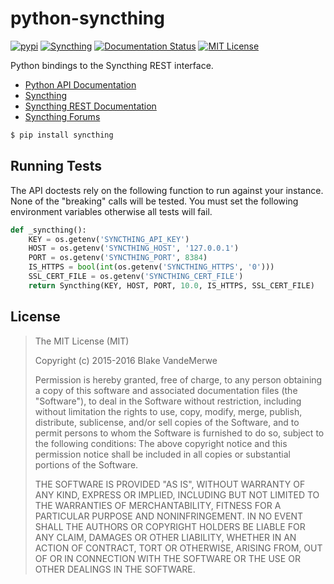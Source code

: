 python-syncthing
================

[![pypi](https://img.shields.io/pypi/v/syncthing.svg?style=flat)](https://pypi.python.org/pypi/syncthing)
[![Syncthing](https://img.shields.io/badge/syncthing-0.14.24-blue.svg?style=flat)](https://syncthing.net)
[![Documentation Status](https://readthedocs.org/projects/python-syncthing/badge/?version=latest)](http://python-syncthing.readthedocs.io/en/latest/?badge=latest)
[![MIT License](https://img.shields.io/github/license/blakev/python-syncthing.svg?style=flat)](https://github.com/blakev/python-syncthing/blob/master/LICENSE)


Python bindings to the Syncthing REST interface.

- [Python API Documentation](http://python-syncthing.readthedocs.io/en/latest/)
- [Syncthing](https://syncthing.net/)
- [Syncthing REST Documentation](https://docs.syncthing.net/dev/rest.html)
- [Syncthing Forums](https://forum.syncthing.net/)


```bash
$ pip install syncthing
```

## Running Tests

The API doctests rely on the following function to run against your instance.
None of the "breaking" calls will be tested. You must set the following environment
variables otherwise all tests will fail.

```python
def _syncthing():
    KEY = os.getenv('SYNCTHING_API_KEY')
    HOST = os.getenv('SYNCTHING_HOST', '127.0.0.1')
    PORT = os.getenv('SYNCTHING_PORT', 8384)
    IS_HTTPS = bool(int(os.getenv('SYNCTHING_HTTPS', '0')))
    SSL_CERT_FILE = os.getenv('SYNCTHING_CERT_FILE')
    return Syncthing(KEY, HOST, PORT, 10.0, IS_HTTPS, SSL_CERT_FILE)
```

## License

> The MIT License (MIT)
>
> Copyright (c) 2015-2016 Blake VandeMerwe
>
> Permission is hereby granted, free of charge, to any person obtaining a copy
> of this software and associated documentation files (the "Software"), to deal
> in the Software without restriction, including without limitation the rights
> to use, copy, modify, merge, publish, distribute, sublicense, and/or sell
> copies of the Software, and to permit persons to whom the Software is
> furnished to do so, subject to the following conditions:
> The above copyright notice and this permission notice shall be included in all
> copies or substantial portions of the Software.
>
> THE SOFTWARE IS PROVIDED "AS IS", WITHOUT WARRANTY OF ANY KIND, EXPRESS OR
> IMPLIED, INCLUDING BUT NOT LIMITED TO THE WARRANTIES OF MERCHANTABILITY,
> FITNESS FOR A PARTICULAR PURPOSE AND NONINFRINGEMENT. IN NO EVENT SHALL THE
> AUTHORS OR COPYRIGHT HOLDERS BE LIABLE FOR ANY CLAIM, DAMAGES OR OTHER
> LIABILITY, WHETHER IN AN ACTION OF CONTRACT, TORT OR OTHERWISE, ARISING FROM,
> OUT OF OR IN CONNECTION WITH THE SOFTWARE OR THE USE OR OTHER DEALINGS IN THE
> SOFTWARE.
